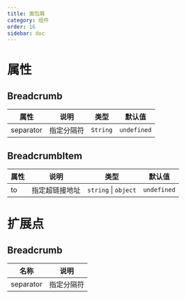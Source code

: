 ```yaml
---
title: 面包屑
category: 组件
order: 16 
sidebar: doc
---
```


# 属性

## Breadcrumb

| 属性 | 说明 | 类型 | 默认值 |
| --- | --- | --- | --- |
| separator | 指定分隔符 | `String` | `undefined` |

## BreadcrumbItem

| 属性 | 说明 | 类型 | 默认值 |
| --- | --- | --- | --- |
| to | 指定超链接地址 | `string` &#124; `object` | `undefined` |

# 扩展点

## Breadcrumb

| 名称 | 说明 |
| --- | --- |
| separator | 指定分隔符 |
